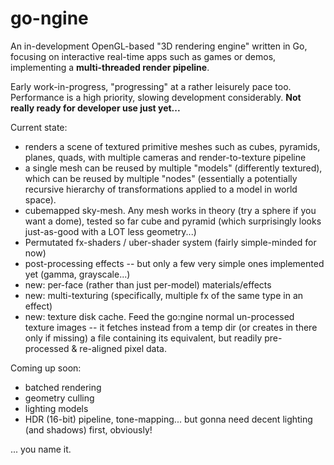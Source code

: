 go-ngine
========

An in-development OpenGL-based "3D rendering engine" written in Go, focusing on interactive real-time apps such as games or demos, implementing a **multi-threaded render pipeline**.

Early work-in-progress, "progressing" at a rather leisurely pace too. Performance is a high priority, slowing development considerably. **Not really ready for developer use just yet...**

Current state:

- renders a scene of textured primitive meshes such as cubes, pyramids, planes, quads, with multiple cameras and render-to-texture pipeline
- a single mesh can be reused by multiple "models" (differently textured), which can be reused by multiple "nodes" (essentially a potentially recursive hierarchy of transformations applied to a model in world space).
- cubemapped sky-mesh. Any mesh works in theory (try a sphere if you want a dome), tested so far cube and pyramid (which surprisingly looks just-as-good with a LOT less geometry...)
- Permutated fx-shaders / uber-shader system (fairly simple-minded for now)
- post-processing effects -- but only a few very simple ones implemented yet (gamma, grayscale...)
- new: per-face (rather than just per-model) materials/effects
- new: multi-texturing (specifically, multiple fx of the same type in an effect)
- new: texture disk cache. Feed the go:ngine normal un-processed texture images -- it fetches instead from a temp dir (or creates in there only if missing) a file containing its equivalent, but readily pre-processed & re-aligned pixel data.

Coming up soon:

- batched rendering
- geometry culling
- lighting models
- HDR (16-bit) pipeline, tone-mapping... but gonna need decent lighting (and shadows) first, obviously!

... you name it.
